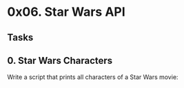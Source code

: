 # 0x06. Star Wars API
## Tasks
## 0. Star Wars Characters
Write a script that prints all characters of a Star Wars movie:


        
